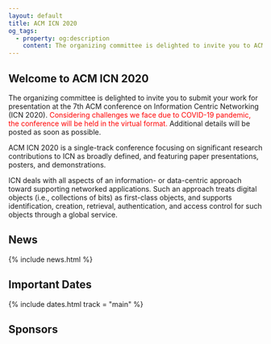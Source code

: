 ```yaml
---
layout: default
title: ACM ICN 2020
og_tags:
  - property: og:description
    content: The organizing committee is delighted to invite you to ACM ICN 2020.
---
```


## Welcome to ACM ICN 2020

The organizing committee is delighted to invite you to submit your work for presentation at the 7th ACM conference on Information Centric Networking (ICN 2020).
<span style="color: red">Considering challenges we face due to COVID-19 pandemic, the conference will be held in the virtual format.</span>
Additional details will be posted as soon as possible.

ACM ICN 2020 is a single-track conference focusing on significant research contributions to ICN as broadly defined, and featuring paper presentations, posters, and demonstrations.

ICN deals with all aspects of an information- or data-centric approach toward supporting networked applications.  Such an approach treats digital objects (i.e., collections of bits) as first-class objects, and supports identification, creation, retrieval, authentication, and access control for such objects through a global service.

## News

{% include news.html %}

## Important Dates

{% include dates.html track = "main" %}

## Sponsors

<!-- <div class="sponsors"> -->
<!-- 	<a href="//www.acm.org/"><img src="images/acm.png" alt="Association for Computing Machinery" /></a> -->
<!-- 	<a href="//www.ICN.org/"><img src="images/sig.png" alt="ACM ICN" /></a> -->
<!-- </div> -->
